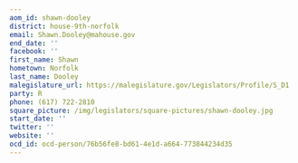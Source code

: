 ```yaml
---
aom_id: shawn-dooley
district: house-9th-norfolk
email: Shawn.Dooley@mahouse.gov
end_date: ''
facebook: ''
first_name: Shawn
hometown: Norfolk
last_name: Dooley
malegislature_url: https://malegislature.gov/Legislators/Profile/S_D1
party: R
phone: (617) 722-2810
square_picture: /img/legislators/square-pictures/shawn-dooley.jpg
start_date: ''
twitter: ''
website: ''
ocd_id: ocd-person/76b56fe8-bd61-4e1d-a664-773844234d35
---
```

